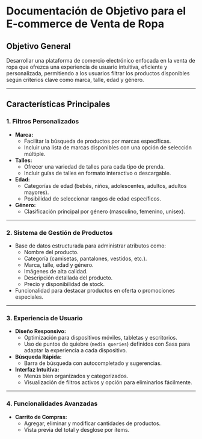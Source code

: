 # Documentación de Objetivo para el E-commerce de Venta de Ropa

## **Objetivo General**

Desarrollar una plataforma de comercio electrónico enfocada en la venta de ropa que ofrezca una experiencia de usuario intuitiva, eficiente y personalizada, permitiendo a los usuarios filtrar los productos disponibles según criterios clave como marca, talle, edad y género.

---

## **Características Principales**

### **1. Filtros Personalizados**
- **Marca:** 
  - Facilitar la búsqueda de productos por marcas específicas.
  - Incluir una lista de marcas disponibles con una opción de selección múltiple.
- **Talles:**
  - Ofrecer una variedad de talles para cada tipo de prenda.
  - Incluir guías de talles en formato interactivo o descargable.
- **Edad:**
  - Categorías de edad (bebés, niños, adolescentes, adultos, adultos mayores).
  - Posibilidad de seleccionar rangos de edad específicos.
- **Género:**
  - Clasificación principal por género (masculino, femenino, unisex).

---

### **2. Sistema de Gestión de Productos**
- Base de datos estructurada para administrar atributos como:
  - Nombre del producto.
  - Categoría (camisetas, pantalones, vestidos, etc.).
  - Marca, talle, edad y género.
  - Imágenes de alta calidad.
  - Descripción detallada del producto.
  - Precio y disponibilidad de stock.
- Funcionalidad para destacar productos en oferta o promociones especiales.

---

### **3. Experiencia de Usuario**
- **Diseño Responsivo:**
  - Optimización para dispositivos móviles, tabletas y escritorios.
  - Uso de puntos de quiebre (`media queries`) definidos con Sass para adaptar la experiencia a cada dispositivo.
- **Búsqueda Rápida:**
  - Barra de búsqueda con autocompletado y sugerencias.
- **Interfaz Intuitiva:**
  - Menús bien organizados y categorizados.
  - Visualización de filtros activos y opción para eliminarlos fácilmente.

---

### **4. Funcionalidades Avanzadas**
- **Carrito de Compras:** 
  - Agregar, eliminar y modificar cantidades de productos.
  - Vista previa del total y desglose por ítems.
